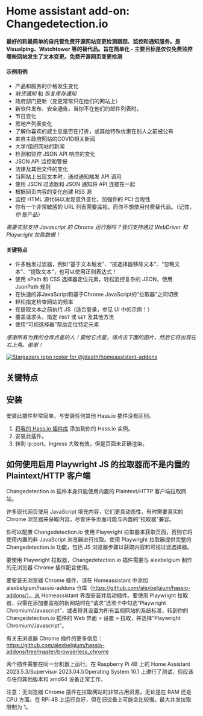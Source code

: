 # Home assistant add-on: Changedetection.io

**最好的和最简单的自托管免费开源网站变更检测跟踪、监控和通知服务。是 Visualping、Watchtower 等的替代品。旨在简单化 - 主要目标是仅仅免费监控哪些网站发生了文本变更。免费开源网页变更检测**

#### 示例用例

- 产品和服务的价格发生变化
- _缺货通知_ 和 _恢复库存通知_
- 政府部门更新（变更常常只在他们的网站上）
- 新软件发布、安全通告，当你不在他们的邮件列表时。
- 节日变化
- 房地产列表变化
- 了解你喜欢的威士忌是否在打折，或其他特殊优惠在别人之前被公布
- 来自主政府网站的COVID相关新闻
- 大学/组织网站的新闻
- 检测和监控 JSON API 响应的变化
- JSON API 监控和警报
- 法律及其他文件的变化
- 当网站上出现文本时，通过通知触发 API 调用
- 使用 JSON 过滤器和 JSON 通知将 API 连接在一起
- 根据网页内容的变化创建 RSS 源
- 监控 HTML 源代码以发现意外变化，加强你的 PCI 合规性
- 你有一个非常敏感的 URL 列表需要监视，而你不想使用付费替代品。（记住，_你_ 是产品）

_需要实际支持 Javascript 的 Chrome 运行器吗？我们支持通过 WebDriver 和 Playwright 拉取数据！_

#### 关键特点

- 许多触发过滤器，例如“基于文本触发”、“按选择器移除文本”、“忽略文本”、“提取文本”，也可以使用正则表达式！
- 使用 xPath 和 CSS 选择器定位元素，轻松监控复杂的 JSON，使用 JsonPath 规则
- 在快速的非JavaScript和基于Chrome JavaScript的“拉取器”之间切换
- 轻松指定检查网站的频率
- 在提取文本之前执行 JS（适合登录，参见 UI 中的示例！）
- 覆盖请求头，指定 `POST` 或 `GET` 及其他方法
- 使用“可视选择器”帮助定位特定元素

_感谢所有为我的仓库点星的人！要给它点星，请点击下面的图片，然后它将出现在右上角。谢谢！_

[![Stargazers repo roster for @jdeath/homeassistant-addons](https://reporoster.com/stars/jdeath/homeassistant-addons)](https://github.com/jdeath/homeassistant-addons/stargazers)

## 关键特点


## 安装

安装此插件非常简单，与安装任何其他 Hass.io 插件没有区别。

1. [将我的 Hass.io 插件库][repository] 添加到你的 Hass.io 实例。
1. 安装此插件。
1. 转到 ip:port。Ingress 大致有效，但是页面未正确渲染。


## 如何使用启用 Playwright JS 的拉取器而不是内置的 Plaintext/HTTP 客户端

Changedetection.io 插件本身只能使用内置的 Plaintext/HTTP 客户端拉取网站。

许多现代网页使用 JavaScript 填充内容，它们更具动态性，有时需要真实的 Chrome 浏览器来获取内容，尽管许多页面可能与内置的“拉取器”兼容。

你可以配置 Changedetection.io 使用 Playwright 拉取器来获取页面，否则它将使用内置的非 JavaScript 浏览器进行拉取。使用 Playwright 拉取器提供完整的 Changedetection.io 功能，包括 JS 浏览器步骤以获取内容和可视过滤选择器。

要使用 Playwright 拉取器，Changedetection.io 插件需要与 alexbelgium 制作的无浏览器 Chrome 插件配合使用。

要安装无浏览器 Chrome 插件，请在 Homeassistant 中添加 alexbelgium/hassio-addons 仓库（https://github.com/alexbelgium/hassio-addons/）。从 Homeassistant 界面安装并启动插件。要使用 Playwright 拉取器，只需在添加要监视的新网站时在“请求”选项卡中勾选“Playwright Chromium/Javascript”，或者将其设置为所有监视网站的系统标准，转到你的 Changedetection.io 插件的 Web 界面 > 设置 > 拉取，并选择“Playwright Chromium/Javascript”。

有关无浏览器 Chrome 插件的更多信息：https://github.com/alexbelgium/hassio-addons/tree/master/browserless_chrome

两个插件需要在同一台机器上运行。在 Raspberry Pi 4B 上的 Home Assistant 2023.5.3/Supervisor 2023.04.1/Operating System 10.1 上进行了测试，但应该与任何其他版本和 amd64 设备正常工作。

注意：无浏览器 Chrome 插件在拉取网站时非常占用资源，无论是在 RAM 还是 CPU 方面。在 RPi 4B 上运行良好，但在旧设备上可能会比较慢。最大并发拉取限制为 1。

[repository]: https://github.com/jdeath/homeassistant-addons